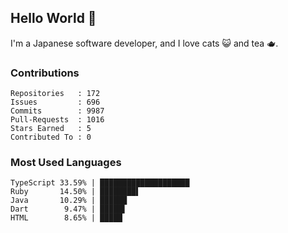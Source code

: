 ## Hello World 👋

I'm a Japanese software developer, and I love cats 😺 and tea 🫖.

### Contributions

    Repositories   : 172
    Issues         : 696
    Commits        : 9987
    Pull-Requests  : 1016
    Stars Earned   : 5
    Contributed To : 0

### Most Used Languages

    TypeScript 33.59% | ████████████████████
    Ruby       14.50% | ████████▌
    Java       10.29% | ██████
    Dart        9.47% | █████▌
    HTML        8.65% | █████
